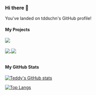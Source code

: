### Hi there 👋

You've landed on tddschn's GitHub profile!

<!-- ### test

- hello
- world
- ! -->


<!-- **tddschn/tddschn** is a ✨ _special_ ✨ repository because its `README.md` (this file) appears on your GitHub profile.

Here are some ideas to get you started: -->

<!-- - 🔭 I’m currently working on ...
- 🌱 I’m currently learning ...
- 👯 I’m looking to collaborate on ...
- 🤔 I’m looking for help with ...
- 💬 Ask me about ...
- 📫 How to reach me: ...
- 😄 Pronouns: ...
- ⚡ Fun fact: ...
 -->

<!-- blog-post-workflow: https://github.com/gautamkrishnar/blog-post-workflow -->
<!-- # Blog posts -->
<!-- BLOG-POST-LIST:START -->
<!-- BLOG-POST-LIST:END -->

<!-- stats card https://github.com/tddschn/github-readme-stats -->
<!-- [![Readme Card](https://github-readme-stats.vercel.app/api/pin/?username=tddschn&repo=git-pp)](https://github.com/tddschn/git-pp) -->

#### My Projects

<!-- side-by-side aligned extra pinned repos -->
<a href="https://github.com/tddschn/git-pp">
  <img align="center" src="https://github-readme-stats.vercel.app/api/pin/?username=tddschn&repo=git-pp" />
</a>
<!-- <a href="https://github.com/tddschn/ucsd-cse-158-assignments"> -->
<!--   <img align="center" src="https://github-readme-stats.vercel.app/api/pin/?username=tddschn&repo=ucsd-cse-158-assignments" /> -->
<!-- </a> -->

<br />
<br />

<a href="https://github.com/tddschn/todo-cli-tddschn">
  <img align="center" src="https://github-readme-stats.vercel.app/api/pin/?username=tddschn&repo=todo-cli-tddschn" />
</a>
<a href="https://github.com/tddschn/homebrew-alfred">
  <img align="center" src="https://github-readme-stats.vercel.app/api/pin/?username=tddschn&repo=homebrew-alfred" />
</a>

<br />
<br />

#### My GitHub Stats

<!-- do not use dark theme! -->
[![Teddy's GitHub stats](https://github-readme-stats.vercel.app/api?username=tddschn&count_private=true&show_icons=true)](#)

<!-- [![Top Langs](https://github-readme-stats.vercel.app/api/top-langs/?username=tddschn)](https://github.com/tddschn/github-readme-stats) -->
<!-- compact layout, hides lang: jupyter -->
[![Top Langs](https://github-readme-stats.vercel.app/api/top-langs/?username=tddschn&layout=compact&hide=jupyter%20notebook)](#)
